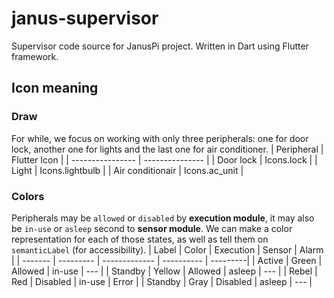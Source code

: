 # janus-supervisor
Supervisor code source for JanusPi project. Written in Dart using Flutter framework.

## Icon meaning
### Draw
For while, we focus on working with only three peripherals: one for door lock, another one for lights and the last one for air conditioner.
| Peripheral       | Flutter Icon    |
| ---------------- | --------------- |
| Door lock        | Icons.lock      |
| Light            | Icons.lightbulb |
| Air conditionair | Icons.ac\_unit  |
### Colors
Peripherals may be `allowed` or `disabled` by __execution module__, it may also be `in-use` or `asleep` second to __sensor module__.
We can make a color representation for each of those states, as well as tell them on `semanticLabel` (for accessibility).
| Label | Color | Execution | Sensor | Alarm |
| ------- | --------- | -------------  | ---------- | ---------|
| Active | Green | Allowed | in-use | --- |
| Standby | Yellow | Allowed | asleep | --- |
| Rebel | Red | Disabled | in-use | Error |
| Standby | Gray | Disabled | asleep | --- |

